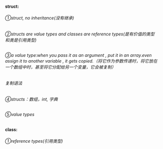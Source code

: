 #### struct:
 ###### ①struct, no inheritance(没有继承)
###### ②structs are value types and classes are reference types(是有价值的类型和类是引用类型)

###### ③a value type:when you pass it as an argument , put it in an array.even assign it to another variable , it gets copied.（将它作为参数传递时，将它放在一个数组中时，甚至将它分配给另一个变量，它会被复制）
###### 复制语法

###### ④structs：数组，int, 字典
###### ⑤value types


#### class:
###### ①reference types(引用类型)